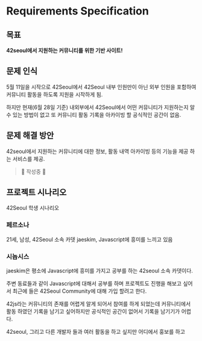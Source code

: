 # Requirements Specification

## 목표

**42seoul에서 지원하는 커뮤니티를 위한 기반 사이트!**

## 문제 인식

5월 11일을 시작으로 42Seoul에서 42Seoul 내부 인원만이 아닌 외부 인원을 포함하여 커뮤니티 활동을 하도록 지원을 시작하게 됨.

하지만 현재(6월 28일 기준) 내외부에서 42Seoul에서 어떤 커뮤니티가 지원하는지 알 수 있는 방법이 없고 또 커뮤니티 활동 기록을 아카이빙 할 공식적인 공간이 없음.

## 문제 해결 방안

42seoul에서 지원하는 커뮤니티에 대한 정보, 활동 내역 아카이빙 등의 기능을 제공 하는 서비스를 제공.


> 🚧 작성중 🚧
## 프로젝트 시나리오

<!-- <details> -->
  <summary>42Seoul 학생 시나리오</summary>
  <h3>페르소나</h3>
  <p>21세, 남성, 42Seoul 소속 카뎃 jaeskim, Javascript에 흥미를 느끼고 있음</p>
  <h3>시놉시스</h3>
  <div>
    <p>jaeskim은 평소에 Javascript에 흥미를 가지고 공부를 하는 42seoul 소속 카뎃이다.
    </p>
    <p>
    주변 동료들과 같이 Javascript에 대해서 공부를 하며 프로젝트도 진행을 해보고 싶어서 최근에 들은 42Seoul Community에 대해 가입 할려고 한다.
    </p>
    <p>
    42js라는 커뮤니티의 존재를 어렵게 알게 되어서 참여를 하게 되었는데 커뮤니티에서 활동 하였던 기록을 남기고 싶어하지만 공식적인 공간이 없어서 기록을 남기기가 어렵다.
    </p>
    <p>
    42seoul, 그리고 다른 개발자 들과 여러 활동을 하고 싶지만 어디에서 훙보를 하고
    </p>
  </div>
<!-- </details> -->

<!-- ## 제공 기능

### 42Community 활동 지원하는 유저 시스템을 제공.

#### 42Community 로그인 기능

OAuth 2.0 방식을 채택해서 내외부에서 유저에 대해서 인증 할 수 있는 기능.

#### 유저 인증 기능

1. 커뮤니티 활동을 하기 위해서는 Github를 통한 인증 제공.
2. 42Seoul 학생을 인증하기 위한 42intra 인증 기능 제공.

#### 42Community 신청 기능

1. [커뮤니티 심사 기능](#42seoul에서-42community에-대해-관리-기능-제공) 를 통해 유저를 모아서 새로운 커뮤니티에 대해서 신청 기능.

2. [Community 참여 승낙 기능](#community-참여-승낙-기능) 를 통해 참여하고 싶은 커뮤니티에 대해서 참여 신청 기능.

3. 개인 Profile Page에서 참여한 Community와 활동 기록을 볼 수 있는 기능 제공.

### 42Seoul에서 42Community에 대해 관리 기능 제공.

#### 커뮤니티 심사 기능

1. 유저는 42Comminity에서 유저를 모아서 42Seoul에게 공식적으로 요청을 커뮤니티 심사 요청 가능

2. 42Seoul에서 들어온 심사 목록에 대해서 심사를 진행 후 승낙 기능.

#### 42Community 관리 기능

1. 42Seoul에서 42Community에 대한 스태프 변경 및 비활성화 기능.

### 42Community 스태프 기능

#### Community 참여 승낙 기능

1. 해당 42Comminity의 관리자는 커뮤니티 참여 신청을 승낙하는 기능.

#### Community 참여 유저 제어 기능

1. 해당 42Comminity의 관리자는 커뮤니티 참여 유저에 대한 권한 관리 기능. (ex. 참여자 -> 스태프, 참여자 -> Block!)

2. 해당 42Comminity의 관리자는 커뮤니티 참여 유저에게 해당 커뮤니티 활동 기록 제어 기능.

### 외부 활용을 위한 API 제공 기능

#### 42Community로 로그인하기

[42Community 로그인 기능](#42community-로그인-기능) 에서 설명한 것 과 같이 OAuth를 이용한 외부 로그인 기능 제공.

#### Community 관리 API 제공

[Community 참여 승낙 기능](#community-참여-승낙-기능), [Community 참여 유저 제어 기능](#community-참여-유저-제어-기능) 등의 기능 들을 API로 제공하여서 외부에서 쉽게 커뮤니티 관리를 할 수 있도록 기능 제공.
 -->
